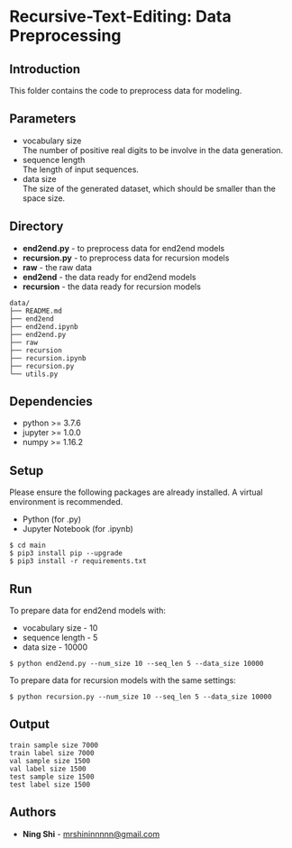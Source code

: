 # Recursive-Text-Editing: Data Preprocessing


## Introduction
This folder contains the code to preprocess data for modeling.


## Parameters
+ vocabulary size  
The number of positive real digits to be involve in the data generation.
+ sequence length  
The length of input sequences.
+ data size  
The size of the generated dataset, which should be smaller than the space size.


## Directory
+ **end2end.py** - to preprocess data for end2end models
+ **recursion.py** - to preprocess data for recursion models
+ **raw** - the raw data
+ **end2end** - the data ready for end2end models
+ **recursion** - the data ready for recursion models
```
data/
├── README.md
├── end2end
├── end2end.ipynb
├── end2end.py
├── raw
├── recursion
├── recursion.ipynb
├── recursion.py
└── utils.py
```


## Dependencies
+ python >= 3.7.6
+ jupyter >= 1.0.0
+ numpy >= 1.16.2


## Setup
Please ensure the following packages are already installed. A virtual environment is recommended.
+ Python (for .py)
+ Jupyter Notebook (for .ipynb)


```
$ cd main
$ pip3 install pip --upgrade
$ pip3 install -r requirements.txt
```


## Run
To prepare data for end2end models with:
+ vocabulary size - 10
+ sequence length - 5
+ data size - 10000
```
$ python end2end.py --num_size 10 --seq_len 5 --data_size 10000
```
To prepare data for recursion models with the same settings:
```
$ python recursion.py --num_size 10 --seq_len 5 --data_size 10000
```


## Output
```
train sample size 7000
train label size 7000
val sample size 1500
val label size 1500
test sample size 1500
test label size 1500
```


## Authors
* **Ning Shi** - mrshininnnnn@gmail.com